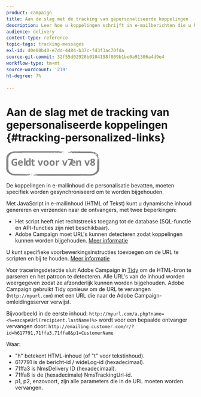 ```yaml
---
product: campaign
title: Aan de slag met de tracking van gepersonaliseerde koppelingen
description: Leer hoe u koppelingen schrijft in e-mailberichten die u kunt aanpassen en het bijhouden van koppelingen ondersteunt in Campaign Classic.
audience: delivery
content-type: reference
topic-tags: tracking-messages
exl-id: d0e00b40-e7dd-4484-b37c-fd3f3ac70fda
source-git-commit: 32f55d02920b0104198f809b1be0a91306a4d9e4
workflow-type: tm+mt
source-wordcount: '219'
ht-degree: 7%

---
```


# Aan de slag met de tracking van gepersonaliseerde koppelingen {#tracking-personalized-links}

![](../../assets/common.svg)

De koppelingen in e-mailinhoud die personalisatie bevatten, moeten specifiek worden gesynchroniseerd om te worden bijgehouden.

Met JavaScript in e-mailinhoud (HTML of Tekst) kunt u dynamische inhoud genereren en verzenden naar de ontvangers, met twee beperkingen:

* Het script heeft niet rechtstreeks toegang tot de database (SQL-functie en API-functies zijn niet beschikbaar).
* Adobe Campaign moet URL&#39;s kunnen detecteren zodat koppelingen kunnen worden bijgehouden. [Meer informatie](detecting-tracking-urls.md)

U kunt specifieke voorbewerkingsinstructies toevoegen om de URL te scripten en bij te houden. [Meer informatie](pre-processing-instructions.md)

Voor traceringsdetectie sluit Adobe Campaign in [Tidy](https://www.html-tidy.org/) om de HTML-bron te parseren en het patroon te detecteren. Alle URL&#39;s van de inhoud worden weergegeven zodat ze afzonderlijk kunnen worden bijgehouden. Adobe Campaign gebruikt Tidy opnieuw om de URL te vervangen (`http://myurl.com`) met een URL die naar de Adobe Campaign-omleidingsserver verwijst.

Bijvoorbeeld in de eerste inhoud: `http://myurl.com/a.php?name=<%=escapeUrl(recipient.lastName)%>` wordt voor een bepaalde ontvanger vervangen door: `http://emailing.customer.com/r/?id=h617791,71ffa3,71ffa8&p1=CustomerName`

Waar:

* &quot;h&quot; betekent HTML-inhoud (of &quot;t&quot; voor tekstinhoud).
* 617791 is de bericht-id / wideLog-id (hexadecimaal).
* 71ffa3 is NmsDelivery ID (hexadecimaal).
* 71ffa8 is de (hexadecimale) NmsTrackingUrl-id.
* p1, p2, enzovoort, zijn alle parameters die in de URL moeten worden vervangen.
